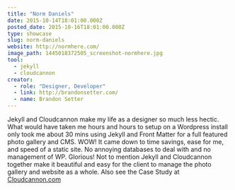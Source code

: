 ```yaml
---
title: "Norm Daniels"
date: 2015-10-14T18:01:00.000Z
posted_date: 2015-10-16T18:01:00.000Z
type: showcase
slug: norm-daniels
website: http://normhere.com/
image_path: 1445018372505_screenshot-normhere.jpg
tool:
  - jekyll
  - cloudcannon
creator:
  - role: "Designer, Developer"
  - link: http://brandonsetter.com/
  - name: Brandon Setter
---
```

Jekyll and Cloudcannon make my life as a designer so much less hectic. What would have taken me hours and hours to setup on a Wordpress install only took me about 30 mins using Jekyll and Front Matter for a full featured photo gallery and CMS. WOW! It came down to time savings, ease for me, and speed of a static site. No annoying databases to deal with and no management of WP. Glorious! Not to mention Jekyll and Cloudcannon together make it beautiful and easy for the client to manage the photo gallery and website as a whole. Also see the Case Study at [Cloudcannon.com](http://cloudcannon.com/customers/brandon-setter/)

